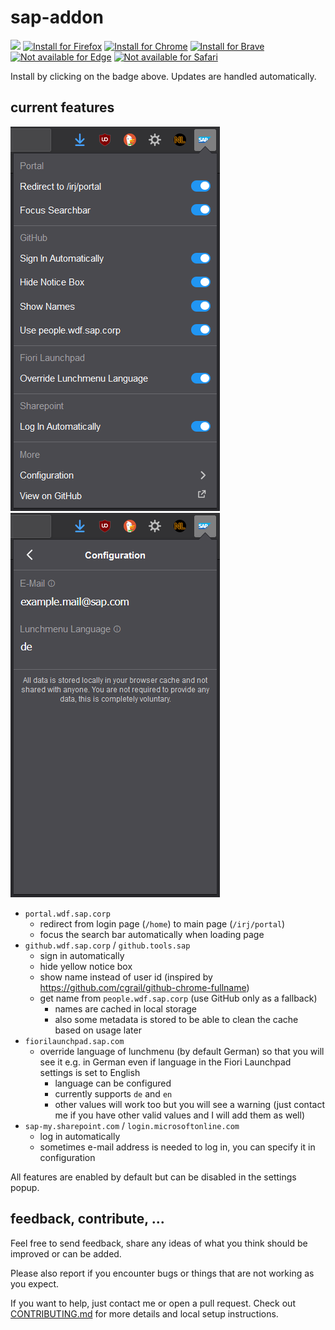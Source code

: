 # sap-addon

<a href="https://nikolockenvitz.github.io/sap-addon/">
<img src="https://nikolockenvitz.github.io/sap-addon/icons/icon48.png" height="20px" /></a>
<!-- SHIELD IO BADGES INSTALL START -->
<a href="https://nikolockenvitz.github.io/sap-addon/xpi/sap_addon-1.13.7-fx.xpi">
<img src="https://img.shields.io/badge/firefox-v1.13.7-FF7139?logo=firefox-browser" alt="Install for Firefox" /></a>
<!-- SHIELD IO BADGES INSTALL END -->
<a href="https://chrome.google.com/webstore/detail/sap-addon/ccjpkhcdklddbfpcboffbeihonalpjkc">
<img src="https://img.shields.io/badge/chrome-v1.13.7-4285F4?logo=google-chrome" alt="Install for Chrome" /></a>
<a href="https://chrome.google.com/webstore/detail/sap-addon/ccjpkhcdklddbfpcboffbeihonalpjkc">
<img src="https://img.shields.io/badge/brave-v1.13.7-FB542B?logo=brave" alt="Install for Brave" /></a>
<a href="https://www.mozilla.org/en-US/firefox/new/">
<img src="https://img.shields.io/badge/edge-not_available-0078D7?logo=microsoft-edge" alt="Not available for Edge" /></a>
<a href="https://www.mozilla.org/en-US/firefox/new/">
<img src="https://img.shields.io/badge/safari-not_available-000000?logo=safari" alt="Not available for Safari" /></a>

Install by clicking on the badge above.
Updates are handled automatically.

## current features
![Screenshot of Popup](docs/screenshot-1.13-popup.png)
![Screenshot of Configuration in Popup](docs/screenshot-1.13-popup-config.png)

* `portal.wdf.sap.corp`
  * redirect from login page (`/home`) to main page (`/irj/portal`)
  * focus the search bar automatically when loading page
* `github.wdf.sap.corp` / `github.tools.sap`
  * sign in automatically
  * hide yellow notice box
  * show name instead of user id (inspired by https://github.com/cgrail/github-chrome-fullname)
  * get name from `people.wdf.sap.corp` (use GitHub only as a fallback)
    * names are cached in local storage
    * also some metadata is stored to be able to clean the cache based on usage later
* `fiorilaunchpad.sap.com` <!-- it's the Fiori Lunchpad ;) name created by Erik Jansky -->
  * override language of lunchmenu (by default German) so that you will see it e.g. in German even if language in the Fiori Launchpad settings is set to English
    * language can be configured
    * currently supports `de` and `en`
    * other values will work too but you will see a warning (just contact me if you have other valid values and I will add them as well)
* `sap-my.sharepoint.com` / `login.microsoftonline.com`
  * log in automatically
  * sometimes e-mail address is needed to log in, you can specify it in configuration

All features are enabled by default but can be disabled in the settings popup.

## feedback, contribute, ...
Feel free to send feedback, share any ideas of what you think should be improved or can be added.

Please also report if you encounter bugs or things that are not working as you expect.

If you want to help, just contact me or open a pull request.
Check out [CONTRIBUTING.md](https://github.com/nikolockenvitz/sap-addon/blob/master/CONTRIBUTING.md#readme) for more details and local setup instructions.
